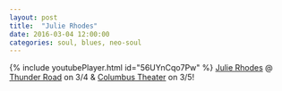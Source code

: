 ```yaml
---
layout: post
title:  "Julie Rhodes"
date: 2016-03-04 12:00:00
categories: soul, blues, neo-soul
---
```

{% include youtubePlayer.html id="56UYnCqo7Pw" %}
[Julie Rhodes] @ [Thunder Road] on 3/4 & [Columbus Theater] on 3/5!

[Thunder Road]: http://thunderroadclub.com/event/julie-rhodes-album-release-blues-rock/
[Julie Rhodes]: https://www.facebook.com/julierhodesmusic/
[Columbus Theater]: https://www.ticketfly.com/purchase/event/1055757?utm_source=columbustheatre&utm_medium=frontpage
